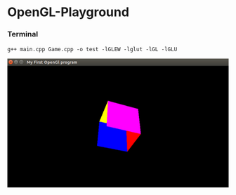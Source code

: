 # OpenGL-Playground


### Terminal

```
g++ main.cpp Game.cpp -o test -lGLEW -lglut -lGL -lGLU

```


![output](output.png)
